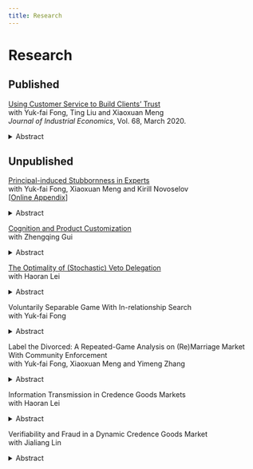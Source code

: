 ```yaml
---
title: Research
---
```


# Research

## Published

[Using Customer Service to Build Clients’ Trust][jie]<br> 
with Yuk-fai Fong, Ting Liu and Xiaoxuan Meng<br> 
*Journal of Industrial Economics*, Vol. 68, March 2020.<br>
<details>
  <summary>Abstract</summary>
  <p>It is well known in the credence-good literature that in an expert-client relationship, under the Liability assumptions, clients have to reject the expert’s serious-treatment recommendations with a positive probability to ensure that the expert honestly recommends treatments. Inefficiency arises because some socially efficient treatments are not provided. We show that the expert can enhance clients’ trust, or acceptance rate of the serious treatment, by providing intrinsically socially inefficient customer service upon recommending the serious treatment. Enhanced clients’ trust leads to higher efficiency and higher profit for the expert. However, trust cannot be enhanced by providing customer service with different timing.</p>
</details>



[jie]: https://onlinelibrary.wiley.com/doi/full/10.1111/joie.12219




## Unpublished

[Principal-induced Stubbornness in Experts][stubborn]<br>
with Yuk-fai Fong, Xiaoxuan Meng and Kirill Novoselov<br>
[[Online Appendix][online]]<br>
<details>
  <summary>Abstract</summary>
  <p>A principal hires an expert to collect information and then
make a decision,
utilizing both the expert’s private information and informative public opinion.
The optimal contract induces the expert to sometimes defy public opinion even when public opinion is more informative than his private information. 
Our finding is robust to allowing for
switching the arrival times of different signals,
expert reporting his private information,
expert's reputational concern and
repeated interactions.</p>
</details>


[stubborn]: /pdf/stubborn-static-202208.pdf
[online]:/pdf/stubborn-online-appendix.pdf



[Cognition and Product Customization](http://ssrn.com/abstract=4171048)<br>
with Zhengqing Gui
<details>
  <summary>Abstract</summary>
  <p>We call a product <em>customizable</em> if some of its attributes can be adjusted by buyers after purchase.
In this paper, we study a market in which the seller(s) exerts cognitive efforts to find the optimal product design, and retains the option to make the product customizable for buyers to adjust ex-post.
We fully characterize pure-strategy equilibria for different market structures and show that mild competition fosters seller cognition, increases buyer surplus, and improves social welfare, while excessive competition can be harmful to buyers.
Among other extensions, we also find that government subsidies should target sellers with more effective cognitive technologies.</p>
</details>


[The Optimality of (Stochastic) Veto Delegation][paper-veto]<br>
with Haoran Lei
<details>
  <summary>Abstract</summary>
  <p>We analyze the optimal delegation problem between a principal and an agent, assuming that the latter has state-independent preferences. Among all incentive-compatible direct mechanisms, the veto mechanisms -- in which the principal commits to mixing between the status quo option and another state-dependent option -- yield the highest expected payoffs for the principal. In the optimal veto mechanism, the principal uses veto (i.e., choosing the status quo option) only when the state is above some threshold, and both the veto probability and the state-dependent option increase as the state gets more extreme. Our model captures the aspect of many real-world scenarios that the agent only cares about the principal's final decision, and the result provides grounds for the veto delegation pervasive in various organizations.</p>
</details>

[paper-veto]: https://doi.org/10.48550/arXiv.2208.14829

Voluntarily Separable Game With In-relationship Search<br> 
with Yuk-fai Fong <details><summary>Abstract</summary>
  <p>We consider a large society where players can search for a
match at a cost.
The matched pairs play the repeated prisoners’ dilemma game subject to voluntary separation. 
Moreover, players can search for an alternative partner 
while in a relationship.
We find that when the search cost is moderate,
the option to perform in-relationship search, 
while not being exercised on the equilibrium path, 
promotes cooperation and makes the relationship long-lasting.
</p>
</details>



Label the Divorced: A Repeated-Game Analysis on (Re)Marriage Market With Community Enforcement<br>
with Yuk-fai Fong, Xiaoxuan Meng and Yimeng Zhang
<details>
  <summary>Abstract</summary>
  <p>We study the marriage and remarriage market in a repeated-game framework with potentially alternating partners. We show that compared with a label-less society, introducing marital labels by a credible institution can i) identify the innocent bachelor(ette)s, and ii) effectively replace inefficient trust-building phase by efficient transfer punishment, therefore achieving welfare improvement. With the presence of marital labels, the socially optimal matching protocol is to arrange as many bachelor-divorced marriages as possible. We also characterize equilibrium behavior for a decentralized society where marital status is either observable or unobservable at dating stage and derive the conditions under which different institution outperforms others.</p>
</details>


Information Transmission in Credence Goods Markets<br>
with Haoran Lei
<details>
  <summary>Abstract</summary>
  <p>A customer has a problem but is uncertain about the problem type. An expert seller, after privately observing the problem type, sends a costless, unverifiable message to the customer. Then the customer self-selects her most desired treatment. Utilizing the quasiconcave envelope approach (Lipnowski and Ravid, 2020), we characterize expert’s profits in the expert-preferred equilibria. We also provide a recipe for finding an expert-preferred equilibrium in a general setup. We discuss the effects of market segmentations and customer heterogeneities. </p>
</details>


Verifiability and Fraud in a Dynamic Credence Goods Market<br>
with Jialiang Lin  
<details>
  <summary>Abstract</summary>
  <p>Complementary to the existing literature that extensively studied credence goods markets in static settings, we develop a dynamic model in which a durable good breaks down stochastically after treatments, and the customer meets the expert recurrently. We assume that the minor treatment alleviates the symptom of the major problem but fails to cure it, increasing the future failure rate. In contrast to the literature, we show that the truth-telling equilibrium never exists under the verifiability assumption, because the standard equal-margin condition fails.</p>
 <p>
In our dynamic setting, the expert has a stronger incentive to undertreat since undertreatment induces more future business. But on the other hand, the customer becomes less willing to pay for the minor treatment for fear of increased future payments. Therefore, depending on the relative magnitude of these two opposing forces, either Undertreatment or Overtreatment can emerge in equilibrium. Surprisingly, the expert’s incentive to undertreat weakens as the increment of failure rates rises.</p>
</details>